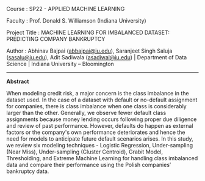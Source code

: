 Course : SP22 - APPLIED MACHINE LEARNING

Faculty : Prof. Donald S. Williamson (Indiana University)

Project Title : MACHINE LEARNING FOR IMBALANCED DATASET: PREDICTING COMPANY BANKRUPTCY

Author : Abhinav Bajpai (abbajpai@iu.edu), Saranjeet Singh Saluja (sasalu@iu.edu), Adit Sadiwala (asadiwal@iu.edu) | Department of Data Science 
| Indiana University – Bloomington

*********************************************************************************************************************

**Abstract**

When modeling credit risk, a major concern is the class imbalance in the dataset used. In the case of a dataset with default or no-default assignment 
for companies, there is class imbalance when one class is considerably larger than the other. Generally, we observe fewer default class assignments 
because money lending occurs following proper due diligence and review of past performance. However, defaults do happen as external factors or the 
company's own performance deteriorates and hence the need for models to anticipate future default scenarios arises. In this study, we review six modeling 
techniques - Logistic Regression, Under-sampling (Near Miss), Under-sampling (Cluster Centroid), Grabit Model, Thresholding, and Extreme Machine Learning 
for handling class imbalanced data and compare their performance using the Polish companies’ bankruptcy data.
